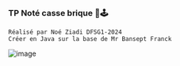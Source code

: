 ### TP Noté casse brique 🧱🕹️

```
Réalisé par Noé Ziadi DFSG1-2024
Créer en Java sur la base de Mr Bansept Franck
```
![image](https://github.com/Atlasentinel/casse_brique_java/assets/37557629/31991163-0f07-41d4-88a2-fc0327f7bebe)
